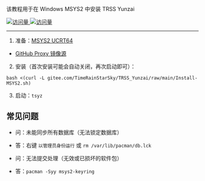 该教程用于在 Windows MSYS2 中安装 TRSS Yunzai

[![访问量](https://visitor-badge.glitch.me/badge?page_id=TimeRainStarSky.TRSS_Yunzai-MSYS2&right_color=red&left_text=访%20问%20量) ![访问量](https://profile-counter.glitch.me/TimeRainStarSky-TRSS_Yunzai-MSYS2/count.svg)](https://msys2.org)

---

1. 准备：[MSYS2 UCRT64](https://msys2.org)

- [GitHub Proxy 镜像源](https://ghproxy.com/github.com/msys2/msys2-installer/releases/download/nightly-x86_64/msys2-x86_64-latest.exe)

2. 安装（首次安装可能会自动关闭，再次启动即可）：

```
bash <(curl -L gitee.com/TimeRainStarSky/TRSS_Yunzai/raw/main/Install-MSYS2.sh)
```

3. 启动：`tsyz`

## 常见问题

- 问：未能同步所有数据库（无法锁定数据库）
- 答：右键 `以管理员身份运行` 或 `rm /var/lib/pacman/db.lck`

- 问：无法提交处理（无效或已损坏的软件包）
- 答：`pacman -Syy msys2-keyring`
